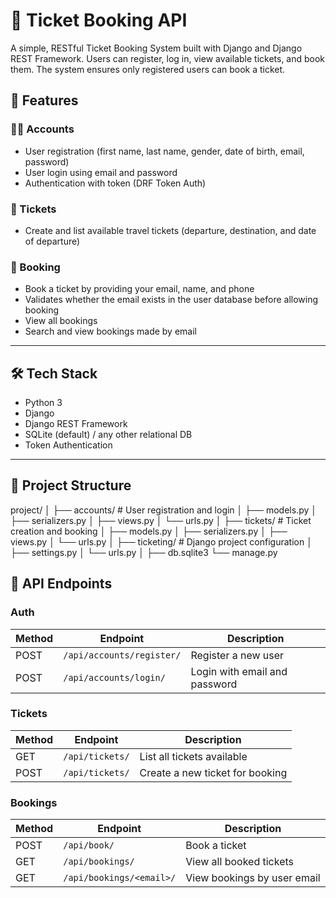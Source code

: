 # 🧾 Ticket Booking API

A simple, RESTful Ticket Booking System built with Django and Django REST Framework. Users can register, log in, view available tickets, and book them. The system ensures only registered users can book a ticket.

## 🚀 Features

### 🧑‍💻 Accounts
- User registration (first name, last name, gender, date of birth, email, password)
- User login using email and password
- Authentication with token (DRF Token Auth)

### 🎫 Tickets
- Create and list available travel tickets (departure, destination, and date of departure)

### 🧾 Booking
- Book a ticket by providing your email, name, and phone
- Validates whether the email exists in the user database before allowing booking
- View all bookings
- Search and view bookings made by email

---

## 🛠 Tech Stack

- Python 3
- Django
- Django REST Framework
- SQLite (default) / any other relational DB
- Token Authentication

---

## 📁 Project Structure

project/
│
├── accounts/ # User registration and login
│ ├── models.py
│ ├── serializers.py
│ ├── views.py
│ └── urls.py
│
├── tickets/ # Ticket creation and booking
│ ├── models.py
│ ├── serializers.py
│ ├── views.py
│ └── urls.py
│
├── ticketing/ # Django project configuration
│ ├── settings.py
│ └── urls.py
│
├── db.sqlite3
└── manage.py



## 🔑 API Endpoints

### Auth
| Method | Endpoint             | Description          |
|--------|----------------------|----------------------|
| POST   | `/api/accounts/register/` | Register a new user |
| POST   | `/api/accounts/login/`    | Login with email and password |

### Tickets
| Method | Endpoint             | Description             |
|--------|----------------------|-------------------------|
| GET    | `/api/tickets/`          | List all tickets available      |
| POST   | `/api/tickets/`          | Create a new ticket for booking    |

### Bookings
| Method | Endpoint                    | Description                       |
|--------|-----------------------------|-----------------------------------|
| POST   | `/api/book/`                | Book a ticket                     |
| GET    | `/api/bookings/`            | View all booked tickets                |
| GET    | `/api/bookings/<email>/`    | View bookings by user email       |


